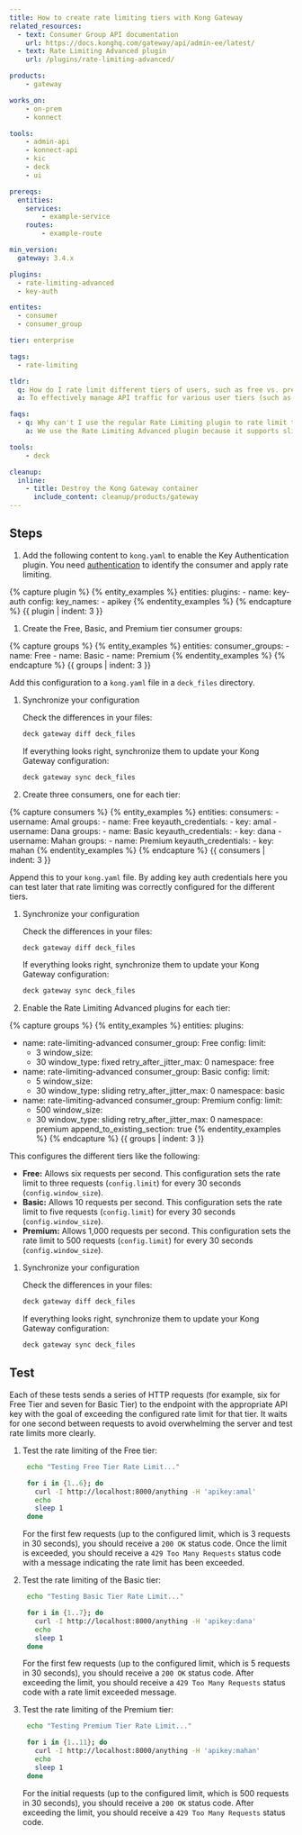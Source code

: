 ```yaml
---
title: How to create rate limiting tiers with Kong Gateway
related_resources:
  - text: Consumer Group API documentation
    url: https://docs.konghq.com/gateway/api/admin-ee/latest/
  - text: Rate Limiting Advanced plugin
    url: /plugins/rate-limiting-advanced/

products:
    - gateway

works_on:
    - on-prem
    - konnect

tools:
    - admin-api
    - konnect-api
    - kic
    - deck
    - ui

prereqs:
  entities:
    services:
        - example-service
    routes:
        - example-route

min_version:
  gateway: 3.4.x

plugins: 
  - rate-limiting-advanced
  - key-auth

entites:
  - consumer
  - consumer_group

tier: enterprise

tags:
  - rate-limiting

tldr: 
  q: How do I rate limit different tiers of users, such as free vs. premium subscribers, in my API using Kong Gateway?
  a: To effectively manage API traffic for various user tiers (such as free, basic, and premium subscribers) you can create consumer groups for each tier and assign individual consumers to these groups. Then, configure the Rate Limiting Advanced plugin to apply specific rate limits based on these groups. This setup allows you to enforce customized request limits for each tier, ensuring fair usage and optimizing performance for high-value users.

faqs:
  - q: Why can't I use the regular Rate Limiting plugin to rate limit tiers of consumers?
    a: We use the Rate Limiting Advanced plugin because it supports sliding windows, which we use to apply the rate limiting logic while taking into account previous hit rates (from the window that immediately precedes the current) using a dynamic weight.

tools:
    - deck

cleanup:
  inline:
    - title: Destroy the Kong Gateway container
      include_content: cleanup/products/gateway
---
```


## Steps

1. Add the following content to `kong.yaml` to enable the Key Authentication plugin. You need [authentication](/authentication/) to identify the consumer and apply rate limiting.

{% capture plugin %}
{% entity_examples %}
entities:
  plugins:
    - name: key-auth
      config:
        key_names:
          - apikey
{% endentity_examples %}
{% endcapture %}
{{ plugin | indent: 3 }}

1. Create the Free, Basic, and Premium tier consumer groups:

{% capture groups %}
{% entity_examples %}
entities:
  consumer_groups:
    - name: Free
    - name: Basic
    - name: Premium
{% endentity_examples %}
{% endcapture %}
{{ groups | indent: 3 }}

   Add this configuration to a `kong.yaml` file in a `deck_files` directory.

1. Synchronize your configuration

   Check the differences in your files:
   ```sh
   deck gateway diff deck_files
   ```

   If everything looks right, synchronize them to update your Kong Gateway configuration:
   ```sh
   deck gateway sync deck_files
   ```

1. Create three consumers, one for each tier:
  
{% capture consumers %}
{% entity_examples %}
entities:
  consumers:
    - username: Amal
      groups:
        - name: Free
      keyauth_credentials:
        - key: amal
    - username: Dana
      groups:
        - name: Basic
      keyauth_credentials:
        - key: dana
    - username: Mahan
      groups:
        - name: Premium
      keyauth_credentials:
        - key: mahan
{% endentity_examples %}
{% endcapture %}
{{ consumers | indent: 3 }}

   Append this to your `kong.yaml` file. By adding key auth credentials here you can test later that rate limiting was correctly configured for the different tiers.

1. Synchronize your configuration

   Check the differences in your files:
   ```sh
   deck gateway diff deck_files
   ```

   If everything looks right, synchronize them to update your Kong Gateway configuration:
   ```sh
   deck gateway sync deck_files
   ```

1. Enable the Rate Limiting Advanced plugins for each tier:

{% capture groups %}
{% entity_examples %}
entities:
   plugins:
   - name: rate-limiting-advanced
     consumer_group: Free
     config:
       limit: 
       - 3
       window_size: 
       - 30
       window_type: fixed
       retry_after_jitter_max: 0
       namespace: free
   - name: rate-limiting-advanced
     consumer_group: Basic
     config:
       limit: 
       - 5
       window_size: 
       - 30
       window_type: sliding
       retry_after_jitter_max: 0
       namespace: basic
   - name: rate-limiting-advanced
     consumer_group: Premium
     config:
       limit: 
       - 500
       window_size: 
       - 30
       window_type: sliding
       retry_after_jitter_max: 0
       namespace: premium
append_to_existing_section: true
{% endentity_examples %}
{% endcapture %}
{{ groups | indent: 3 }}
   
   This configures the different tiers like the following:
   * **Free:** Allows six requests per second. This configuration sets the rate limit to three requests (`config.limit`) for every 30 seconds (`config.window_size`).
   * **Basic:** Allows 10 requests per second. This configuration sets the rate limit to five requests (`config.limit`) for every 30 seconds (`config.window_size`).
   * **Premium:** Allows 1,000 requests per second. This configuration sets the rate limit to 500 requests (`config.limit`) for every 30 seconds (`config.window_size`).

1. Synchronize your configuration

   Check the differences in your files:
   ```sh
   deck gateway diff deck_files
   ```

   If everything looks right, synchronize them to update your Kong Gateway configuration:
   ```sh
   deck gateway sync deck_files
   ```

## Test

Each of these tests sends a series of HTTP requests (for example, six for Free Tier and seven for Basic Tier) to the endpoint with the appropriate API key with the goal of exceeding the configured rate limit for that tier. It waits for one second between requests to avoid overwhelming the server and test rate limits more clearly.

1. Test the rate limiting of the Free tier:

   ```sh
    echo "Testing Free Tier Rate Limit..."

    for i in {1..6}; do
      curl -I http://localhost:8000/anything -H 'apikey:amal'
      echo
      sleep 1
    done
   ```

   For the first few requests (up to the configured limit, which is 3 requests in 30 seconds), you should receive a `200 OK` status code. Once the limit is exceeded, you should receive a `429 Too Many Requests` status code with a message indicating the rate limit has been exceeded.

1. Test the rate limiting of the Basic tier:
   ```sh
    echo "Testing Basic Tier Rate Limit..."

    for i in {1..7}; do
      curl -I http://localhost:8000/anything -H 'apikey:dana'
      echo
      sleep 1
    done
   ```

   For the first few requests (up to the configured limit, which is 5 requests in 30 seconds), you should receive a `200 OK` status code. After exceeding the limit, you should receive a `429 Too Many Requests` status code with a rate limit exceeded message.

1. Test the rate limiting of the Premium tier:
   ```sh
    echo "Testing Premium Tier Rate Limit..."

    for i in {1..11}; do
      curl -I http://localhost:8000/anything -H 'apikey:mahan'
      echo
      sleep 1
    done
   ```

   For the initial requests (up to the configured limit, which is 500 requests in 30 seconds), you should receive a `200 OK` status code. After exceeding the limit, you should receive a `429 Too Many Requests` status code.



